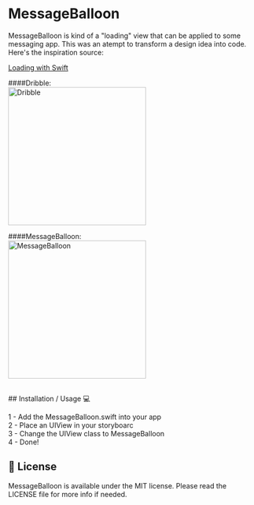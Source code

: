 # MessageBalloon

MessageBalloon is kind of a "loading" view that can be applied to some messaging app.
This was an atempt to transform a design idea into code. Here's the inspiration source:

[Loading with Swift](https://dribbble.com/shots/1911260-Loading-with-Swift) 

####Dribble: <br>
<img src="https://d13yacurqjgara.cloudfront.net/users/107759/screenshots/1911260/loading.gif" alt="Dribble" width="280" style="max-width:100%;">

####MessageBalloon: <br>
<img src="http://i.imgur.com/hbs7ABy.gif" alt="MessageBalloon" width="280" style="max-width:100%;">


<br>
## Installation / Usage 💻

1 - Add the MessageBalloon.swift into your app <br>
2 - Place an UIView in your storyboarc <br>
3 - Change the UIView class to MessageBalloon <br>
4 - Done! <br>


## 📜 License

MessageBalloon is available under the MIT license. Please read the LICENSE file for more info if needed.
